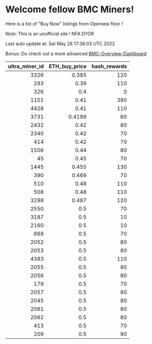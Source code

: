 # Welcome fellow BMC Miners!
Here is a list of "Buy Now" listings from Opensea floor !

Note: This is an unofficial site ! NFA DYOR

Last auto update at: Sat May 28 17:38:03 UTC 2022

Bonus: Do check out a more advanced [BMC-Overview-Dashboard](https://dune.com/defifunk/BMC-Overview-Dashboard)


|   ultra_miner_id |   ETH_buy_price |   hash_rewards |
|-----------------:|----------------:|---------------:|
|             3326 |          0.385  |            120 |
|              293 |          0.39   |            110 |
|              326 |          0.4    |              0 |
|             1101 |          0.41   |            380 |
|             4428 |          0.41   |            110 |
|             3731 |          0.4199 |             60 |
|             2432 |          0.42   |             80 |
|             2340 |          0.42   |             70 |
|              414 |          0.42   |             70 |
|             1506 |          0.44   |             80 |
|               45 |          0.45   |             70 |
|             1445 |          0.455  |            130 |
|              390 |          0.469  |             70 |
|              510 |          0.48   |            110 |
|              508 |          0.48   |            110 |
|             3298 |          0.487  |            120 |
|             2550 |          0.5    |             70 |
|             3187 |          0.5    |             10 |
|             2160 |          0.5    |             10 |
|              868 |          0.5    |             70 |
|             2052 |          0.5    |             80 |
|             2053 |          0.5    |             80 |
|             4383 |          0.5    |            110 |
|             2055 |          0.5    |             80 |
|             2056 |          0.5    |             80 |
|              179 |          0.5    |             70 |
|             2057 |          0.5    |             80 |
|             2045 |          0.5    |             80 |
|             2061 |          0.5    |             80 |
|             2062 |          0.5    |             80 |
|              413 |          0.5    |             70 |
|              209 |          0.5    |             90 |